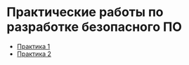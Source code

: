 # Практические работы по разработке безопасного ПО
* [Практика 1](https://github.com/mikhailcrocodil/practice1.workwithfiles)
* [Практика 2](https://github.com/mikhailcrocodil/latpr2)
  
